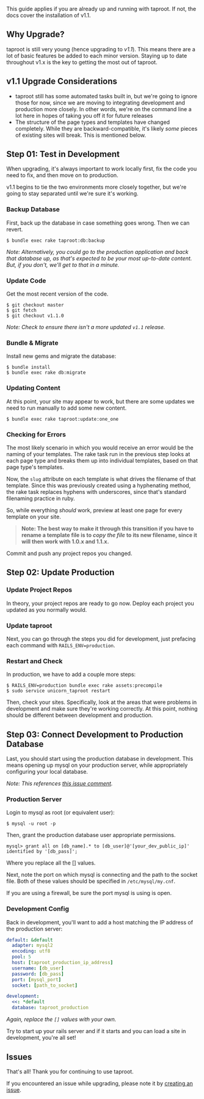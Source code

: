 This guide applies if you are already up and running with taproot. If not, the docs cover the installation of v1.1.

Why Upgrade?
--------------------

taproot is still very young (hence upgrading to *v1.1*). This means there are a lot of basic features be added to each minor version. Staying up to date throughout v1.x is the key to getting the most out of taproot.

v1.1 Upgrade Considerations
--------------------

* taproot still has some automated tasks built in, but we're going to ignore those for now, since we are moving to integrating development and production more closely. In other words, we're on the command line a lot here in hopes of taking you off it for future releases
* The structure of the page types and templates have changed completely. While they are backward-compatible, it's likely *some* pieces of existing sites will break. This is mentioned below.

Step 01: Test in Development
--------------------

When upgrading, it's always important to work locally first, fix the code you need to fix, and then move on to production.

v1.1 begins to tie the two environments more closely together, but we're going to stay separated until we're sure it's working.

### Backup Database

First, back up the database in case something goes wrong. Then we can revert.

```text
$ bundle exec rake taproot:db:backup
```

*Note: Alternatively, you could go to the production application and back that database up, as that's expected to be your most up-to-date content. But, if you don't, we'll get to that in a minute.*

### Update Code

Get the most recent version of the code.

```text
$ git checkout master
$ git fetch
$ git checkout v1.1.0
```

*Note: Check to ensure there isn't a more updated `v1.1` release.*

### Bundle & Migrate

Install new gems and migrate the database:

```text
$ bundle install
$ bundle exec rake db:migrate
```

### Updating Content

At this point, your site may appear to work, but there are some updates we need to run manually to add some new content.

```text
$ bundle exec rake taproot:update:one_one
```

### Checking for Errors

The most likely scenario in which you would receive an error would be the naming of your templates. The rake task run in the previous step looks at each page type and breaks them up into individual templates, based on that page type's templates.

Now, the `slug` attribute on each template is what drives the filename of that template. Since this was previously created using a hyphenating method, the rake task replaces hyphens with underscores, since that's standard filenaming practice in ruby.

So, while everything *should* work, preview at least one page for every template on your site.

> **Note: The best way to make it through this transition if you have to rename a template file is to _copy the file_ to its new filename, since it will then work with 1.0.x and 1.1.x.**

Commit and push any project repos you changed.

Step 02: Update Production
--------------------

### Update Project Repos

In theory, your project repos are ready to go now. Deploy each project you updated as you normally would.

### Update taproot

Next, you can go through the steps you did for development, just prefacing each command with `RAILS_ENV=production`.

### Restart and Check

In production, we have to add a couple more steps:

```text
$ RAILS_ENV=production bundle exec rake assets:precompile
$ sudo service unicorn_taproot restart
```

Then, check your sites. Specifically, look at the areas that were problems in development and make sure they're working correctly. At this point, nothing should be different between development and production.

Step 03: Connect Development to Production Database
--------------------

Last, you should start using the production database in development. This means opening up mysql on your production server, while appropriately configuring your local database.

*Note: This references [this issue comment](https://github.com/rocktree/taproot/issues/73#issuecomment-73499910).*

### Production Server

Login to mysql as root (or equivalent user):

```text
$ mysql -u root -p
```

Then, grant the production database user appropriate permissions.

```text
mysql> grant all on [db_name].* to [db_user]@'[your_dev_public_ip]' identified by '[db_pass]';
```

Where you replace all the [] values.

Next, note the port on which mysql is connecting and the path to the socket file. Both of these values should be specified in `/etc/mysql/my.cnf`.

If you are using a firewall, be sure the port mysql is using is open.

### Development Config

Back in development, you'll want to add a host matching the IP address of the production server:

```yaml
default: &default
  adapter: mysql2
  encoding: utf8
  pool: 5
  host: [taproot_production_ip_address]
  username: [db_user]
  password: [db_pass]
  port: [mysql_port]
  socket: [path_to_socket]

development:
  <<: *default
  database: taproot_production
```

*Again, replace the `[]` values with your own.*

Try to start up your rails server and if it starts and you can load a site in development, you're all set!

Issues
--------------------

That's all!  Thank you for continuing to use taproot.

If you encountered an issue while upgrading, please note it by [creating an issue](https://github.com/rocktree/taproot/issues/new).
